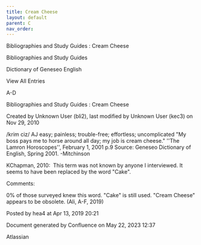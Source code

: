 ```yaml
---
title: Cream Cheese
layout: default
parent: C
nav_order:
---
```


Bibliographies and Study Guides : Cream Cheese

Bibliographies and Study Guides

Dictionary of Geneseo English

View All Entries

A-D

Bibliographies and Study Guides : Cream Cheese

Created by  Unknown User (bli2), last modified by  Unknown User (kec3) on Nov 29, 2010

/krim ciz/ AJ easy; painless; trouble-free; effortless; uncomplicated &quot;My boss pays me to horse around all day; my job is cream cheese.&quot; ''The Lamron Horoscopes'', February 1, 2001 p.9 Source: Geneseo Dictionary of English, Spring 2001. -Mitchinson

KChapman, 2010:  This term was not known by anyone I interviewed. It seems to have been replaced by the word &quot;Cake&quot;.

Comments:

0% of those surveyed knew this word. &quot;Cake&quot; is still used. &quot;Cream Cheese&quot; appears to be obsolete. (Ali, A-F, 2019)

Posted by hea4 at Apr 13, 2019 20:21

Document generated by Confluence on May 22, 2023 12:37

Atlassian

